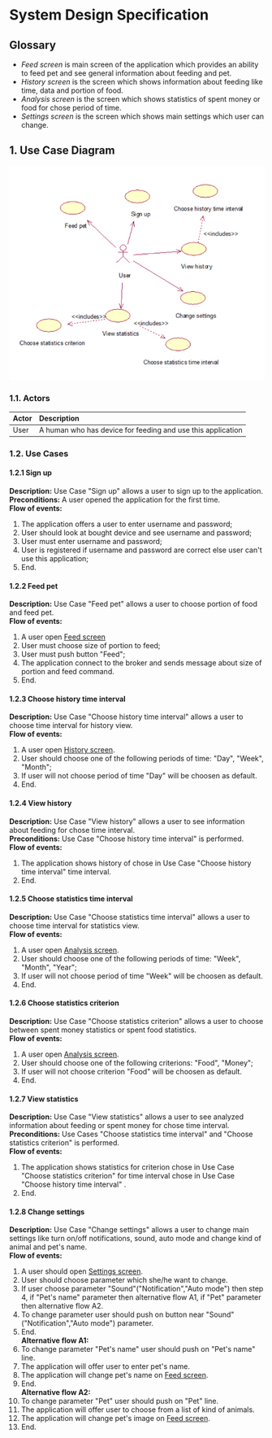 # System Design Specification

## Glossary
- *Feed screen*<a name = "fs"></a> is main screen of the application which provides an ability to feed 
pet and see general information about feeding and pet.
- *History screen*<a name = "hs"></a> is the screen which shows information about feeding like time, data and portion of food.
- *Analysis screen*<a name = "as"></a> is the screen which shows statistics of spent money or food for chose period of time.
- *Settings screen*<a name = "ss"></a> is the screen which shows main settings which user can change.
## 1. Use Case Diagram
![UseCaseDiagram](usecases.png)
### 1.1. Actors
|Actor|Description|
|:---|:---|
|User|A human who has device for feeding and use this application|
### 1.2. Use Cases
#### 1.2.1 Sign up
**Description:** Use Case "Sign up" allows a user to sign up to the application.<br>
**Preconditions:** A user opened the application for the first time.<br>
**Flow of events:** 
1. The application offers a user to enter username and password;
1. User should look at bought device and see username and password;
2. User must enter username and password;
3. User is registered if username and password are correct else user can't use this application;
4. End. 
#### 1.2.2 Feed pet
**Description:** Use Case "Feed pet" allows a user to choose portion of food and feed pet.<br>
**Flow of events:** 
1. A user open [Feed screen](#fs)
2. User must choose size of portion to feed;
3. User must push button "Feed";
4. The application connect to the broker and sends message about size of portion and feed command.
5. End.
#### 1.2.3 Choose history time interval
**Description:** Use Case "Choose history time interval" allows a user to choose time interval for history view.<br>
**Flow of events:** 
1. A user open [History screen](#hs).
2. User should choose one of the following periods of time: "Day", "Week", "Month";
3. If user will not choose period of time "Day" will be choosen as default.
4. End.
#### 1.2.4 View history
**Description:** Use Case "View history" allows a user to see information about feeding for chose time interval.<br>
**Preconditions:** Use Case "Choose history time interval" is performed.<br>
**Flow of events:** 
1. The application shows history of chose in Use Case "Choose history time interval" time interval. 
2. End.
#### 1.2.5 Choose statistics time interval
**Description:** Use Case "Choose statistics time interval" allows a user to choose time interval for statistics view.<br>
**Flow of events:** 
1. A user open [Analysis screen](#as).
2. User should choose one of the following periods of time: "Week", "Month", "Year";
3. If user will not choose period of time "Week" will be choosen as default.
4. End.
#### 1.2.6 Choose statistics criterion
**Description:** Use Case "Choose statistics criterion" allows a user to choose between spent money statistics or spent food statistics.<br>
**Flow of events:** 
1. A user open [Analysis screen](#as).
2. User should choose one of the following criterions: "Food", "Money";
3. If user will not choose criterion "Food" will be choosen as default.
4. End.
#### 1.2.7 View statistics
**Description:** Use Case "View statistics" allows a user to see analyzed information about feeding or 
spent money for chose time interval.<br>
**Preconditions:** Use Cases "Choose statistics time interval" and "Choose statistics criterion" is performed.<br>
**Flow of events:** 
1. The application shows statistics for criterion chose in Use Case "Choose statistics criterion"
for time interval chose in Use Case "Choose history time interval" . 
2. End.
#### 1.2.8 Change settings
**Description:** Use Case "Change settings" allows a user to change main settings like turn on/off notifications, sound, auto mode 
and change kind of animal and pet's name.<br>
**Flow of events:** 
1. A user should open [Settings screen](#ss). 
2. User should choose parameter which she/he want to change.
3. If user choose parameter "Sound"("Notification","Auto mode") then step 4, if "Pet's name" parameter
then alternative flow A1, if "Pet" parameter then alternative flow A2. 
4. To change parameter user should push on button near "Sound" ("Notification","Auto mode") parameter.
5. End.<br>
**Alternative flow A1:**
1. To change parameter "Pet's name" user should push on "Pet's name" line.
2. The application will offer user to enter pet's name.
3. The application will change pet's name on [Feed screen](#fs).
4. End.<br>
**Alternative flow A2:**
1. To change parameter "Pet" user should push on "Pet" line.
2. The application will offer user to choose from a list of kind of animals.
3. The application will change pet's image on [Feed screen](#fs).
4. End.<br>
